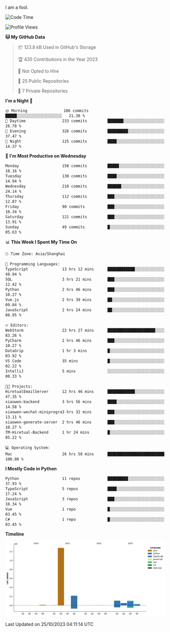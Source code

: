 I am a fool.

<!--START_SECTION:waka-->
![Code Time](http://img.shields.io/badge/Code%20Time-820%20hrs%2044%20mins-blue)

![Profile Views](http://img.shields.io/badge/Profile%20Views-0-blue)

**🐱 My GitHub Data** 

> 📦 123.8 kB Used in GitHub's Storage 
 > 
> 🏆 435 Contributions in the Year 2023
 > 
> 🚫 Not Opted to Hire
 > 
> 📜 25 Public Repositories 
 > 
> 🔑 7 Private Repositories 
 > 
**I'm a Night 🦉** 

```text
🌞 Morning                186 commits         █████░░░░░░░░░░░░░░░░░░░░   21.38 % 
🌆 Daytime                233 commits         ███████░░░░░░░░░░░░░░░░░░   26.78 % 
🌃 Evening                326 commits         █████████░░░░░░░░░░░░░░░░   37.47 % 
🌙 Night                  125 commits         ████░░░░░░░░░░░░░░░░░░░░░   14.37 % 
```
📅 **I'm Most Productive on Wednesday** 

```text
Monday                   158 commits         █████░░░░░░░░░░░░░░░░░░░░   18.16 % 
Tuesday                  130 commits         ████░░░░░░░░░░░░░░░░░░░░░   14.94 % 
Wednesday                210 commits         ██████░░░░░░░░░░░░░░░░░░░   24.14 % 
Thursday                 112 commits         ███░░░░░░░░░░░░░░░░░░░░░░   12.87 % 
Friday                   90 commits          ███░░░░░░░░░░░░░░░░░░░░░░   10.34 % 
Saturday                 121 commits         ███░░░░░░░░░░░░░░░░░░░░░░   13.91 % 
Sunday                   49 commits          █░░░░░░░░░░░░░░░░░░░░░░░░   05.63 % 
```


📊 **This Week I Spent My Time On** 

```text
🕑︎ Time Zone: Asia/Shanghai

💬 Programming Languages: 
TypeScript               13 hrs 12 mins      ████████████░░░░░░░░░░░░░   48.94 % 
SQL                      3 hrs 21 mins       ███░░░░░░░░░░░░░░░░░░░░░░   12.42 % 
Python                   2 hrs 46 mins       ███░░░░░░░░░░░░░░░░░░░░░░   10.27 % 
Vue.js                   2 hrs 39 mins       ██░░░░░░░░░░░░░░░░░░░░░░░   09.84 % 
JavaScript               2 hrs 24 mins       ██░░░░░░░░░░░░░░░░░░░░░░░   08.95 % 

🔥 Editors: 
WebStorm                 22 hrs 27 mins      █████████████████████░░░░   83.26 % 
PyCharm                  2 hrs 46 mins       ███░░░░░░░░░░░░░░░░░░░░░░   10.27 % 
DataGrip                 1 hr 3 mins         █░░░░░░░░░░░░░░░░░░░░░░░░   03.92 % 
VS Code                  35 mins             █░░░░░░░░░░░░░░░░░░░░░░░░   02.22 % 
IntelliJ                 5 mins              ░░░░░░░░░░░░░░░░░░░░░░░░░   00.33 % 

🐱‍💻 Projects: 
HiretualEmailServer      12 hrs 46 mins      ████████████░░░░░░░░░░░░░   47.35 % 
xiaowen-backend          3 hrs 56 mins       ████░░░░░░░░░░░░░░░░░░░░░   14.58 % 
xiaowen-wechat-miniprogra3 hrs 32 mins       ███░░░░░░░░░░░░░░░░░░░░░░   13.11 % 
xiaowen-generate-server  2 hrs 46 mins       ███░░░░░░░░░░░░░░░░░░░░░░   10.27 % 
TM-Hiretual-Backend      1 hr 24 mins        █░░░░░░░░░░░░░░░░░░░░░░░░   05.22 % 

💻 Operating System: 
Mac                      26 hrs 58 mins      █████████████████████████   100.00 % 
```

**I Mostly Code in Python** 

```text
Python                   11 repos            █████████░░░░░░░░░░░░░░░░   37.93 % 
TypeScript               5 repos             ████░░░░░░░░░░░░░░░░░░░░░   17.24 % 
JavaScript               3 repos             ███░░░░░░░░░░░░░░░░░░░░░░   10.34 % 
Vue                      1 repo              █░░░░░░░░░░░░░░░░░░░░░░░░   03.45 % 
C#                       1 repo              █░░░░░░░░░░░░░░░░░░░░░░░░   03.45 % 
```



**Timeline**

![Lines of Code chart](https://raw.githubusercontent.com/VeejaLiu/VeejaLiu/master/assets/bar_graph.png)


 Last Updated on 25/10/2023 04:11:14 UTC
<!--END_SECTION:waka-->
